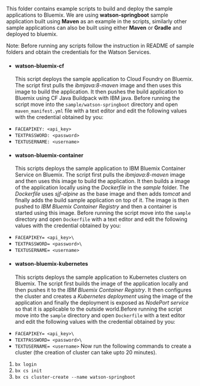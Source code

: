 This folder contains example scripts to build and deploy the sample applications to Bluemix. We are using **watson-springboot** sample application built using **Maven** as an example in the scripts, similarly other sample applications can also be built using either **Maven** or **Gradle** and deployed to bluemix. 

Note: Before running any scripts follow the instruction in README of sample folders and obtain the credentials for the Watson Services.

 * #### watson-bluemix-cf
   This script deploys the sample application to Cloud Foundry on Bluemix. The script first pulls the *ibmjava:8-maven* image and then uses this image to build the application. It then pushes the build application to Bluemix using CF Java Buildpack with IBM java. Before running the script move into the `sample/watson-springboot` directory  and open `maven_manifest.yml` file with a text editor and edit the following values with the credential obtained by you:<br/>
- `FACEAPIKEY: <api_key>`
- `TEXTPASSWORD: <password>`
- `TEXTUSERNAME: <username>`
 
 * #### watson-bluemix-container
   This scripts deploys the sample application to IBM Bluemix Container Service on Bluemix. The script first pulls the *ibmjava:8-maven* image and then uses this image to build the application. It then builds a image of the application locally using the *Dockerfile* in the *sample* folder. The *Dockerfile* uses *sjf-alpine* as the base image and then adds *tomcat* and finally adds the build sample application on top of it. The image is then pushed to *IBM Bluemix Container Registry* and then a container is started using this image. Before running the script move into the `sample` directory  and open `Dockerfile` with a text editor and edit the following values with the credential obtained by you:<br/>
- `FACEAPIKEY= <api_key>\`
- `TEXTPASSWORD= <password>\`
- `TEXTUSERNAME= <username>`

 * #### watson-bluemix-kubernetes
   This scripts deploys the sample application to Kubernetes clusters on Bluemix. The script first builds the image of the application locally and then pushes it to the *IBM Bluemix Container Registry*. It then configures the cluster and creates a *Kubernetes deployment* using the image of the application and finally the deployment is exposed as *NodePort service* so that it is applicable to the outside world.Before running the script move into the `sample` directory  and open `Dockerfile` with a text editor and edit the following values with the credential obtained by you:<br/>
- `FACEAPIKEY= <api_key>\`
- `TEXTPASSWORD= <password>\`
- `TEXTUSERNAME= <username>`
Now run the following commands to create a cluster (the creation of cluster can take upto 20 minutes).
1. `bx login`
2. `bx cs init`
3. `bx cs cluster-create --name watson-springboot`

